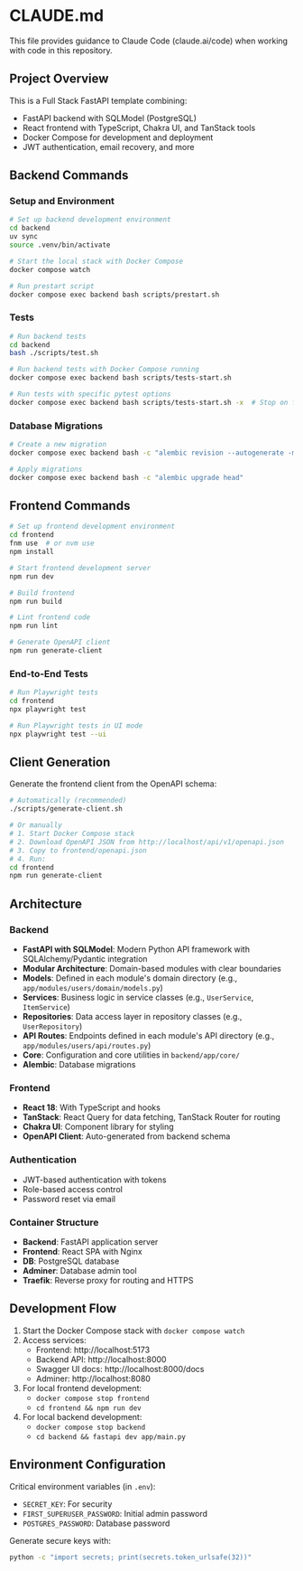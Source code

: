 # CLAUDE.md

This file provides guidance to Claude Code (claude.ai/code) when working with code in this repository.

## Project Overview

This is a Full Stack FastAPI template combining:
- FastAPI backend with SQLModel (PostgreSQL)
- React frontend with TypeScript, Chakra UI, and TanStack tools
- Docker Compose for development and deployment
- JWT authentication, email recovery, and more

## Backend Commands

### Setup and Environment

```bash
# Set up backend development environment
cd backend
uv sync
source .venv/bin/activate

# Start the local stack with Docker Compose
docker compose watch

# Run prestart script
docker compose exec backend bash scripts/prestart.sh
```

### Tests

```bash
# Run backend tests
cd backend
bash ./scripts/test.sh

# Run backend tests with Docker Compose running
docker compose exec backend bash scripts/tests-start.sh

# Run tests with specific pytest options
docker compose exec backend bash scripts/tests-start.sh -x  # Stop on first error
```

### Database Migrations

```bash
# Create a new migration
docker compose exec backend bash -c "alembic revision --autogenerate -m 'Description of changes'"

# Apply migrations
docker compose exec backend bash -c "alembic upgrade head"
```

## Frontend Commands

```bash
# Set up frontend development environment
cd frontend
fnm use  # or nvm use
npm install

# Start frontend development server
npm run dev

# Build frontend
npm run build

# Lint frontend code
npm run lint

# Generate OpenAPI client
npm run generate-client
```

### End-to-End Tests

```bash
# Run Playwright tests
cd frontend
npx playwright test

# Run Playwright tests in UI mode
npx playwright test --ui
```

## Client Generation

Generate the frontend client from the OpenAPI schema:

```bash
# Automatically (recommended)
./scripts/generate-client.sh

# Or manually
# 1. Start Docker Compose stack
# 2. Download OpenAPI JSON from http://localhost/api/v1/openapi.json
# 3. Copy to frontend/openapi.json
# 4. Run:
cd frontend
npm run generate-client
```

## Architecture

### Backend

- **FastAPI with SQLModel**: Modern Python API framework with SQLAlchemy/Pydantic integration
- **Modular Architecture**: Domain-based modules with clear boundaries
- **Models**: Defined in each module's domain directory (e.g., `app/modules/users/domain/models.py`)
- **Services**: Business logic in service classes (e.g., `UserService`, `ItemService`)
- **Repositories**: Data access layer in repository classes (e.g., `UserRepository`)
- **API Routes**: Endpoints defined in each module's API directory (e.g., `app/modules/users/api/routes.py`)
- **Core**: Configuration and core utilities in `backend/app/core/`
- **Alembic**: Database migrations

### Frontend

- **React 18**: With TypeScript and hooks
- **TanStack**: React Query for data fetching, TanStack Router for routing
- **Chakra UI**: Component library for styling
- **OpenAPI Client**: Auto-generated from backend schema

### Authentication

- JWT-based authentication with tokens
- Role-based access control
- Password reset via email

### Container Structure

- **Backend**: FastAPI application server
- **Frontend**: React SPA with Nginx
- **DB**: PostgreSQL database
- **Adminer**: Database admin tool
- **Traefik**: Reverse proxy for routing and HTTPS

## Development Flow

1. Start the Docker Compose stack with `docker compose watch`
2. Access services:
   - Frontend: http://localhost:5173
   - Backend API: http://localhost:8000
   - Swagger UI docs: http://localhost:8000/docs
   - Adminer: http://localhost:8080
3. For local frontend development:
   - `docker compose stop frontend`
   - `cd frontend && npm run dev`
4. For local backend development:
   - `docker compose stop backend`
   - `cd backend && fastapi dev app/main.py`

## Environment Configuration

Critical environment variables (in `.env`):
- `SECRET_KEY`: For security
- `FIRST_SUPERUSER_PASSWORD`: Initial admin password
- `POSTGRES_PASSWORD`: Database password

Generate secure keys with:
```bash
python -c "import secrets; print(secrets.token_urlsafe(32))"
```